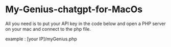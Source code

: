 # My-Genius-chatgpt-for-MacOs

All you need is to put your API key in the code below and open a PHP server on your mac and connect to the php file.

example : [your IP]/myGenius.php
